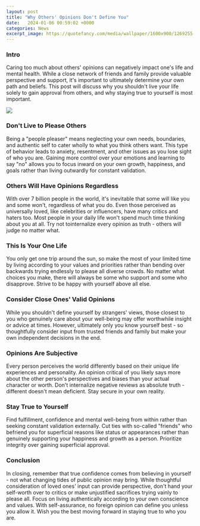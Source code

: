 ```yaml
---
layout: post
title: "Why Others' Opinions Don't Define You"
date:   2024-01-06 00:59:02 +0000
categories: News
excerpt_image: https://quotefancy.com/media/wallpaper/1600x900/1269255-Garrison-Wynn-Quote-Don-t-let-the-opinions-of-others-define-who.jpg
---
```

### Intro  

Caring too much about others' opinions can negatively impact one's life and mental health. While a close network of friends and family provide valuable perspective and support, it's important to ultimately determine your own path and beliefs. This post will discuss why you shouldn't live your life solely to gain approval from others, and why staying true to yourself is most important.


![](https://quotefancy.com/media/wallpaper/1600x900/1269255-Garrison-Wynn-Quote-Don-t-let-the-opinions-of-others-define-who.jpg)
### Don't Live to Please Others  

Being a "people pleaser" means neglecting your own needs, boundaries, and authentic self to cater wholly to what you think others want. This type of behavior leads to anxiety, resentment, and other issues as you lose sight of who you are. Gaining more control over your emotions and learning to say "no" allows you to focus inward on your own growth, happiness, and goals rather than living outwardly for constant validation.

### Others Will Have Opinions Regardless   

With over 7 billion people in the world, it's inevitable that some will like you and some won't, regardless of what you do. Even those perceived as universally loved, like celebrities or influencers, have many critics and haters too. Most people in your daily life won't spend much time thinking about you at all. Try not tointernalize every opinion as truth - others will judge no matter what.  

### This Is Your One Life

You only get one trip around the sun, so make the most of your limited time by living according to your values and priorities rather than bending over backwards trying endlessly to please all diverse crowds. No matter what choices you make, there will always be some who support and some who disapprove. Strive to be happy with yourself above all else.

### Consider Close Ones' Valid Opinions

While you shouldn't define yourself by strangers' views, those closest to you who genuinely care about your well-being may offer worthwhile insight or advice at times. However, ultimately only you know yourself best - so thoughtfully consider input from trusted friends and family but make your own independent decisions in the end. 

### Opinions Are Subjective

Every person perceives the world differently based on their unique life experiences and personality. An opinion critical of you likely says more about the other person's perspectives and biases than your actual character or worth. Don't internalize negative reviews as absolute truth - different doesn't mean deficient. Stay secure in your own reality.

### Stay True to Yourself 

Find fulfillment, confidence and mental well-being from within rather than seeking constant validation externally. Cut ties with so-called "friends" who befriend you for superficial reasons like status or appearances rather than genuinely supporting your happiness and growth as a person. Prioritize integrity over gaining superficial approval.

### Conclusion

In closing, remember that true confidence comes from believing in yourself - not what changing tides of public opinion may bring. While thoughtful consideration of loved ones' input can provide perspective, don't hand your self-worth over to critics or make unjustified sacrifices trying vainly to please all. Focus on living authentically according to your own conscience and values. With self-assurance, no foreign opinion can define you unless you allow it. Wish you the best moving forward in staying true to who you are.